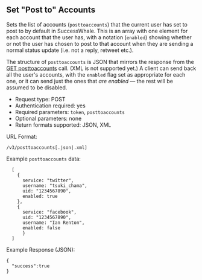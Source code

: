 Set "Post to" Accounts
----------------------

Sets the list of accounts (`posttoaccounts`) that the current user has set to post to by default in SuccessWhale. This is an array with one element for each account that the user has, with a notation (`enabled`) showing whether or not the user has chosen to post to that account when they are sending a normal status update (i.e. not a reply, retweet etc.).

The structure of `posttoaccounts` is JSON that mirrors the response from the [GET posttoaccounts](posttoaccounts-get.md) call. (XML is not supported yet.) A client can send back all the user's accounts, with the `enabled` flag set as appropriate for each one, or it can send just the ones that *are enabled* &mdash; the rest will be assumed to be disabled.

* Request type: POST
* Authentication required: yes
* Required parameters: `token`, `posttoaccounts`
* Optional parameters: none
* Return formats supported: JSON, XML

URL Format:

    /v3/posttoaccounts[.json|.xml]
    
Example `posttoaccounts` data:

      [
        {
          service: "twitter",
          username: "tsuki_chama",
          uid: "1234567890",
          enabled: true
        },
        {
          service: "facebook",
          uid: "1234567890",
          username: "Ian Renton",
          enabled: false
          }
      ]

Example Response (JSON):

    {
      "success":true
    }